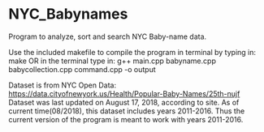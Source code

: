 # NYC_Babynames
Program to analyze, sort and search NYC Baby-name data.

Use the included makefile to compile the program in terminal by typing in: make
OR
in the terminal type in: g++ main.cpp babyname.cpp babycollection.cpp command.cpp -o output

Dataset is from NYC Open Data: https://data.cityofnewyork.us/Health/Popular-Baby-Names/25th-nujf
Dataset was last updated on August 17, 2018, according to site.
As of current time(08/2018), this dataset includes years 2011-2016.
Thus the current version of the program is meant to work with years 2011-2016.
